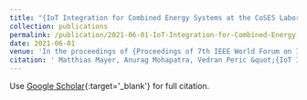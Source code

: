 ```yaml
---
title: "{IoT Integration for Combined Energy Systems at the CoSES Laboratory}"
collection: publications
permalink: /publication/2021-06-01-IoT-Integration-for-Combined-Energy-Systems-at-the-CoSES-Laboratory
date: 2021-06-01
venue: 'In the proceedings of {Proceedings of 7th IEEE World Forum on Internet of Things, WF-IoT 2021}'
citation: ' Matthias Mayer, Anurag Mohapatra, Vedran Peric &quot;{IoT Integration for Combined Energy Systems at the CoSES Laboratory}&quot;. *In the proceedings of {Proceedings of 7th IEEE World Forum on Internet of Things, WF-IoT 2021}*, 2021.'
---
```


Use [Google Scholar](https://scholar.google.com/scholar?q=IoT+Integration+for+Combined+Energy+Systems+at+the+CoSES+Laboratory){:target='_blank'} for full citation.
